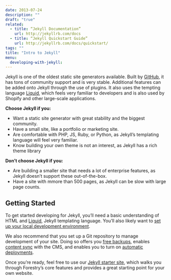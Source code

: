 ```yaml
---
date: 2013-07-24
description: ""
draft: "true"
related:
  - title: “Jekyll Documentation”
    url: http://jekyllrb.com/docs
  - title: “Jekyll Quickstart Guide”
    url: http://jekyllrb.com/docs/quickstart/
tags: ""
title: "Intro to Jekyll"
menu:
  developing-with-jekyll:
---
```

Jekyll is one of the oldest static site generators available. Built by [GitHub][1], it has tons of community support and is very stable. Additional features can be added onto Jekyll through the use of plugins. It also uses the tempting language [Liquid][2], which feels very familiar to developers and is also used by Shopify and other large-scale applications. 

**Choose Jekyll if you:**
* Want a static site generator with great stability and the biggest community.
* Have a small site, like a portfolio or marketing site.
* Are comfortable with PHP, JS, Ruby, or Python, as Jekyll’s templating language will feel very familiar.
* Know building your own theme is not an interest, as Jekyll has a rich theme library

**Don’t choose Jekyll if you:**
* Are building a smaller site that needs a lot of enterprise features, as Jekyll doesn’t support these out-of-the-box.
* Have a site with mmore than 500 pages, as Jekyll can be slow with large page counts.

## Getting Started
To get started developing for Jekyll, you’ll need a basic understanding of HTML and [Liquid][3], Jekyll templating language. You’ll also likely want to [set up your local development environment][4].

We also recommend that you set up a Git repository to manage development of your site. Doing so offers you [free backups](), enables [content sync]() with the CMS, and enables you to turn on [automatic deployments]().

Once you’re ready, feel free to use our [Jekyll starter site](), which walks you through Forestry’s core features and provides a great starting point for your own website.

[1]:	%20
[2]:	,%20
[3]:	%20a
[4]:	.
